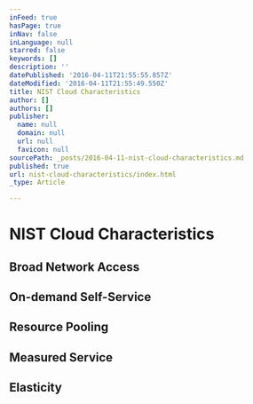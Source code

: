 ```yaml
---
inFeed: true
hasPage: true
inNav: false
inLanguage: null
starred: false
keywords: []
description: ''
datePublished: '2016-04-11T21:55:55.857Z'
dateModified: '2016-04-11T21:55:49.550Z'
title: NIST Cloud Characteristics
author: []
authors: []
publisher:
  name: null
  domain: null
  url: null
  favicon: null
sourcePath: _posts/2016-04-11-nist-cloud-characteristics.md
published: true
url: nist-cloud-characteristics/index.html
_type: Article

---
```

# NIST Cloud Characteristics

## Broad Network Access

## On-demand Self-Service

## Resource Pooling

## Measured Service

## Elasticity